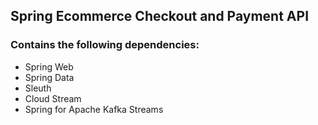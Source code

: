 ## Spring Ecommerce Checkout and Payment API
### Contains the following dependencies:
- Spring Web
- Spring Data
- Sleuth
- Cloud Stream
- Spring for Apache Kafka Streams
